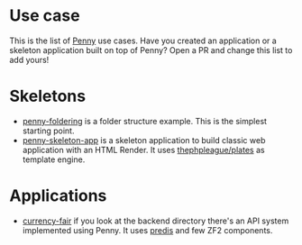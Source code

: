 # Use case
This is the list of [Penny](https://github.com/gianarb/penny) use cases.
Have you created an application or a skeleton application built on top of Penny?
Open a PR and change this list to add yours!

# Skeletons

* [penny-foldering](https://github.com/pennyphp/penny-foldering) is a folder structure example. This is the simplest starting point.
* [penny-skeleton-app](https://github.com/pennyphp/penny-skeleton-app) is a skeleton application to build classic web application with an HTML Render.
It uses [thephpleague/plates](https://github.com/thephpleague/plates) as template engine.

# Applications

* [currency-fair](https://github.com/gianarb/currency-fair-codetest) if you look at the backend directory there's an API system implemented using Penny. It uses [predis](https://github.com/nrk/predis) and few ZF2 components.
